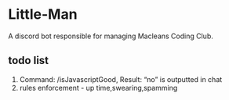 # Little-Man
A discord bot responsible for managing Macleans Coding Club.

## todo list
1. Command: /isJavascriptGood, Result: “no” is outputted in chat
2. rules enforcement - up time,swearing,spamming
